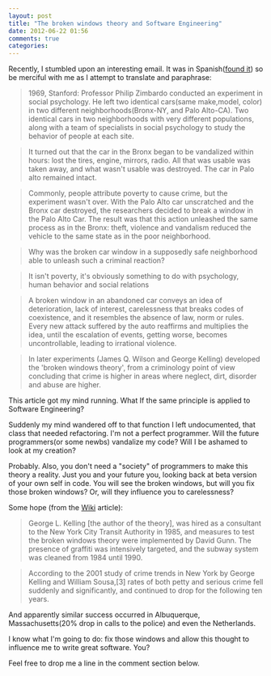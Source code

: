 ```yaml
---
layout: post
title: "The broken windows theory and Software Engineering"
date: 2012-06-22 01:56
comments: true
categories: 
---
```

Recently, I stumbled upon an interesting email. It was in Spanish([found it](http://www.anundis.com/profiles/blogs/un-mundo-sin-las-ventanas-rotas)) so be merciful with me as I attempt to translate and paraphrase:
> 1969, Stanford: Professor Philip Zimbardo conducted an experiment in social psychology. He left two identical cars(same make,model, color) in two different neighborhoods(Bronx-NY, and Palo Alto-CA). Two identical cars in two neighborhoods with very different populations, along with a team of specialists in social psychology to study the behavior of people at each site. 

>It turned out that the car in the Bronx began to be vandalized within hours: lost the tires, engine, mirrors, radio. All that was usable was taken away, and what wasn't usable was destroyed. The car in Palo alto remained intact.

>Commonly, people attribute poverty to cause crime, but the experiment wasn't over. With the Palo Alto car unscratched and the Bronx car destroyed, the researchers decided to break a window in the Palo Alto Car. The result was that this action unleashed the same process as in the Bronx: theft, violence and vandalism reduced the vehicle to the same state as in the poor neighborhood.

>Why was the broken car window in a supposedly safe neighborhood able to unleash such a criminal reaction?
<!-- more -->
>It isn't poverty, it's obviously something to do with psychology, human behavior and social relations

>A broken window in an abandoned car conveys an idea of deterioration, lack of interest, carelessness that breaks codes of coexistence, and it resembles the absence of law, norm or rules. Every new attack suffered by the auto reaffirms and multiplies the idea, until the escalation of events, getting worse, becomes uncontrollable, leading to irrational violence.

>In later experiments (James Q. Wilson and George Kelling) developed the 'broken windows theory', from a criminology point of view concluding that crime is higher in areas where neglect, dirt, disorder and abuse are higher.

This article got my mind running. What If the same principle is applied to Software Engineering?

Suddenly my mind wandered off to that function I left undocumented, that class that  needed refactoring. I'm not a perfect programmer. Will the future programmers(or some newbs) vandalize my code? Will I be ashamed to look at my creation?
 
Probably. Also, you don't need a "society" of programmers to make this theory a reality. Just you and your future you, looking back at beta version of your own self in code. You will see the broken windows, but will you fix those broken windows? Or, will they influence you to carelessness? 

Some hope (from the [Wiki](http://en.wikipedia.org/wiki/Broken_windows_theory) article):
>George L. Kelling [the author of the theory], was hired as a consultant to the New York City Transit Authority in 1985, and measures to test the broken windows theory were implemented by David Gunn. The presence of graffiti was intensively targeted, and the subway system was cleaned from 1984 until 1990. 

>According to the 2001 study of crime trends in New York by George Kelling and William Sousa,[3] rates of both petty and serious crime fell suddenly and significantly, and continued to drop for the following ten years.

And apparently similar success occurred in Albuquerque, Massachusetts(20% drop in calls to the police) and even the Netherlands.

I know what I'm going to do: fix those windows and allow this thought to influence me to write great software. You?

Feel free to drop me a line in the comment section below.
